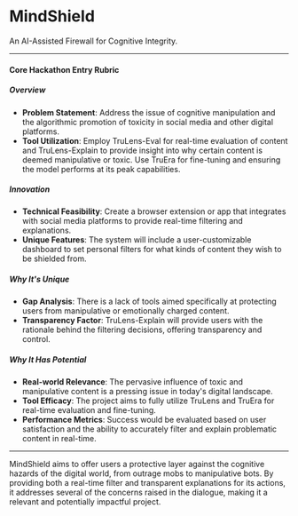 # MindShield
An AI-Assisted Firewall for Cognitive Integrity.

---

#### Core Hackathon Entry Rubric

##### Overview
- **Problem Statement**: Address the issue of cognitive manipulation and the algorithmic promotion of toxicity in social media and other digital platforms.
- **Tool Utilization**: Employ TruLens-Eval for real-time evaluation of content and TruLens-Explain to provide insight into why certain content is deemed manipulative or toxic. Use TruEra for fine-tuning and ensuring the model performs at its peak capabilities.

##### Innovation
- **Technical Feasibility**: Create a browser extension or app that integrates with social media platforms to provide real-time filtering and explanations.
- **Unique Features**: The system will include a user-customizable dashboard to set personal filters for what kinds of content they wish to be shielded from.

##### Why It's Unique
- **Gap Analysis**: There is a lack of tools aimed specifically at protecting users from manipulative or emotionally charged content.
- **Transparency Factor**: TruLens-Explain will provide users with the rationale behind the filtering decisions, offering transparency and control.

##### Why It Has Potential
- **Real-world Relevance**: The pervasive influence of toxic and manipulative content is a pressing issue in today's digital landscape.
- **Tool Efficacy**: The project aims to fully utilize TruLens and TruEra for real-time evaluation and fine-tuning.
- **Performance Metrics**: Success would be evaluated based on user satisfaction and the ability to accurately filter and explain problematic content in real-time.

---

MindShield aims to offer users a protective layer against the cognitive hazards of the digital world, from outrage mobs to manipulative bots. By providing both a real-time filter and transparent explanations for its actions, it addresses several of the concerns raised in the dialogue, making it a relevant and potentially impactful project.
